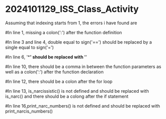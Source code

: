 # 2024101129_ISS_Class_Activity
Assuming that indexing starts from 1, the errors i have found are

#In line 1, missing a colon(':') after the function definition

#In line 3 and line 4, double equal to sign('==') should be replaced by a single equal to sign('=')

#In line 6, '***' should be replaced with '**'

#In line 10, there should be a comma in between the function parameters as well as a colon(':') after the function declaration
 
#In line 12, there should be a colon after the for loop

#In line 13, is_narcissistic() is not defined and should be replaced with is_narc() and there should be a colong after the if statement

#In line 16,print_narc_numbers() is not defined and should be replaced with print_narcis_numbers() 

